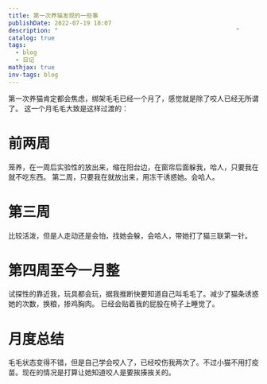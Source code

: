 ```yaml
---
title: 第一次养猫发现的一些事
publishDate: 2022-07-19 18:07
description: "                                                  "
catalog: true
tags:
  - blog
  - 日记
mathjax: true
inv-tags: blog
---
```

第一次养猫肯定都会焦虑，绑架毛毛已经一个月了，感觉就是除了咬人已经无所谓了。
这一个月毛毛大致是这样过渡的：
# 前两周
笼养，在一周后实验性的放出来，缩在阳台边，在窗帘后面躲我，哈人，只要我在就不吃东西。
第二周，只要我在就放出来，用冻干诱惑她。会哈人。
# 第三周
比较活泼，但是人走动还是会怕，找她会躲，会哈人，带她打了猫三联第一针。
# 第四周至今一月整
试探性的靠近我，玩具都会玩，据我推断快要知道自己叫毛毛了。减少了猫条诱惑她的次数，换粮，掺鸡胸肉。
已经会贴着我的屁股在椅子上睡觉了。

# 月度总结
毛毛状态变得不错，但是自己学会咬人了，已经咬伤我两次了。不过小猫不用打疫苗。现在的情况是打算让她知道咬人是要挨揍挨关的。